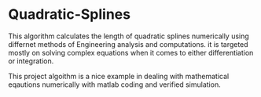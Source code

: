 # Quadratic-Splines

This algorithm calculates the length of quadratic splines numerically using differnet methods of Engineering analysis and computations. it is targeted mostly on solving complex equations when it comes to either differentiation or integration.

This project algoithm is a nice example in dealing with mathematical eqautions numerically with matlab coding and verified simulation.
